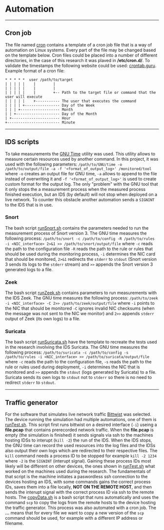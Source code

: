 # Automation 
---
## Cron job
The file named [cron](https://github.com/baadam3/Performance-and-Applicability-Analysis-of-Open-Source-Intrusion-Detection-Systems-in-Special-Purpose/blob/main/Automation/cron) contains a template of a cron job file that is a way of automation on Linux systems. Every part of the file may be changed based on the template below. Cron files could be placed into a number of different directories, in the case of this research it was plaved in **/etc/cron.d/**. To validate the timestamps the following website could be used: [crontab.guru](https://crontab.guru/).
Example format of a cron file:
```
* * * * *  user /path/to/target
| | | | |    |        |
| | | | |    |        |
| | | | |    |        +-- Path to the target file or command that the user will execute
| | | | |    +----------- The user that executes the command
| | | | +---------------- Day of the Week
| | | +------------------ Month
| | +-------------------- Day of the Month
| +---------------------- Hour
+------------------------ Minute
```
---
## IDS scripts
To take measurements the [GNU Time](https://www.gnu.org/software/time/) utility was used. This utility allows to measure certain resources used by another command. In this project, it was used with the following parameters: `/path/to/GNU/time -o /path/to/output/file -a -f '<format_of_output_log>' /monitored/tool` where `-o` creates an output file for GNU time, `-a` allows to append to the file instead of overwriting it and `-f '<format_of_output_log>'` is used to create custom format for the output log. The only "problem" with the GNU tool that it only stops the a measurement process when the measured process finished execution, but an IDS (by default) will not stop when deployed on a live network. To counter this obstacle another automation sends a `SIGNINT` to the IDS that is in use.
### Snort
The bash script [runSnort.sh](https://github.com/baadam3/Performance-and-Applicability-Analysis-of-Open-Source-Intrusion-Detection-Systems-in-Special-Purpose/blob/main/Automation/IDSs/runSnort.sh) contains the parameters needed to run the measurement process of Snort version 3. The GNU time measures the following process: `/path/to/snort -c /path/to/config -R /path/to/rules -i <NIC_interface> 2>&1 >> /path/to/snort/output/file` where `-c` reads the path to the configuration file `-R` reads the path to the rule or rules that should be used during the monitoring process, `-i` determines the NIC card that should be monitored, `2>&1` redirects the `stderr` to `stdout` (Snort version 3 sends its logs to the `stderr` stream) and `>>` appends the Snort version 3 generated logs to a file.
### Zeek
The bash script [runZeek.sh](https://github.com/baadam3/Performance-and-Applicability-Analysis-of-Open-Source-Intrusion-Detection-Systems-in-Special-Purpose/blob/main/Automation/IDSs/runZeek.sh) contains parameters to run measurements with the IDS Zeek. The GNU time measures the following process: `/path/to/zeek -i <NIC_interface> -C 2>> /path/to/zeek/output/file` where `-i` points to the NIC that should be monitored `-C` ignores invalid NIC checksums (when the message was not sent to the NIC we monitor) and `2>>` appends `stderr` output of Zeek (its own logs) to a file.
### Suricata
The bash script [runSuricata.sh](https://github.com/baadam3/Performance-and-Applicability-Analysis-of-Open-Source-Intrusion-Detection-Systems-in-Special-Purpose/blob/main/Automation/IDSs/runSuricata.sh) have the template to recreate the tests used in the research involving the IDS Suricata. The GNU time measures the following process: `/path/to/suricata -c /path/to/config -s /path/to/rules -i <NIC_interface> >> /path/to/suricata/output/file` where `-c` reads the path to the configuration file, `-s` reads the path to the rule or rules used during deployment, `-i` determines the NIC that is monitored and `>>` appends the `stdout` (logs generated by Suricata) to a file. Suricata sends its own logs to `stdout` not to `stderr` so there is no need to redirect `stderr` to `stdout`.

---
## Traffic generator
For the software that simulates live network traffic [Bittwist](http://bittwist.sourceforge.net/) was selected. The device running the simulation had multiple automations, one of them is [runTest.sh](https://github.com/baadam3/Performance-and-Applicability-Analysis-of-Open-Source-Intrusion-Detection-Systems-in-Special-Purpose/blob/main/Automation/Traffic_generator/runTest.sh). This script first runs bittwist on a desired interface (`-i`) useing a **file.pcap** that contains prerecorded network traffic. When the **file.pcap** is empty (the simulation is finished) it sends signals via ssh to the machines hosting IDSs to interupt (`kill -2`) the run of the IDS. When the IDS stops, the GNU time can record the used resources into the log files and the IDSs also output their own logs which are redirected to their respective files. The `kill` command needs a process ID to be stopped for example `kill -2 1234` where `-2` is the `SIGNINT` (interupt signal). Gaining these process IDs most likely will be different on other devices, the ones shown in [runTest.sh](https://github.com/baadam3/Performance-and-Applicability-Analysis-of-Open-Source-Intrusion-Detection-Systems-in-Special-Purpose/blob/main/Automation/Traffic_generator/runTest.sh) what worked on the machines used during the research. The fundamentals of that script is the machine initiates a paswordless ssh connection to the devices hosting an IDS, with some commands gains the correct process IDs, saves them into a file locally, **NOT ON THE REMOTE HOST**, and then sends the interupt signal with the correct process ID via ssh to the remote hosts.
The [copyData.sh](https://github.com/baadam3/Performance-and-Applicability-Analysis-of-Open-Source-Intrusion-Detection-Systems-in-Special-Purpose/blob/main/Automation/Traffic_generator/copyData.sh) is a bash script that runs automatically and uses the command `scp` to copy the logs from the remote hosts to the device hosting the traffic generator. This process was also automated with a cron job. The **...** means that for every file we want to copy a new version of the `scp` command should be used, for example with a different IP address or filename.
